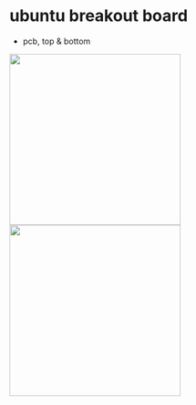 # ubuntu breakout board
* pcb, top & bottom

<img src="https://raw.githubusercontent.com/newdigate/teensy-eurorack/master/hardware/ubuntu/images/teensy36-ubuntu-breakout-top.png" width="300px"/>

<img src="https://raw.githubusercontent.com/newdigate/teensy-eurorack/master/hardware/ubuntu/images/teensy36-ubuntu-breakout-bottom.png" width="300px"/>
